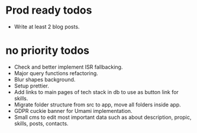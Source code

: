 # Prod ready todos
- Write at least 2 blog posts.

# no priority todos
- Check and better implement ISR fallbacking.
- Major query functions refactoring.
- Blur shapes background.
- Setup prettier.
- Add links to main pages of tech stack in db to use as button link for skills.
- Migrate folder structure from src to app, move all folders inside app.
- GDPR cuckie banner for Umami implementation.
- Small cms to edit most important data such as about description, propic, skills, posts, contacts.